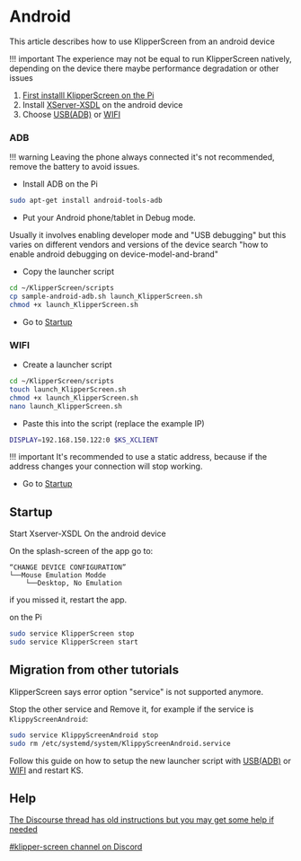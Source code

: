 # Android

This article describes how to use KlipperScreen from an android device

!!! important
    The experience may not be equal to run KlipperScreen natively,
    depending on the device there maybe performance degradation or other issues

1. [First installl KlipperScreen on the Pi](Installation.md)
2. Install [XServer-XSDL](https://play.google.com/store/apps/details?id=x.org.server) on the android device
3. Choose [USB(ADB)](#adb) or [WIFI](#wifi)

### ADB

!!! warning
    Leaving the phone always connected it's not recommended, remove the battery to avoid issues.

* Install ADB on the Pi
```bash
sudo apt-get install android-tools-adb
```
* Put your Android phone/tablet in Debug mode.

Usually it involves enabling developer mode and "USB debugging" but this varies on different vendors and versions of the device
search "how to enable android debugging on device-model-and-brand"

* Copy the launcher script

```bash
cd ~/KlipperScreen/scripts
cp sample-android-adb.sh launch_KlipperScreen.sh
chmod +x launch_KlipperScreen.sh
```

* Go to [Startup](#startup)

### WIFI

* Create a launcher script

```bash
cd ~/KlipperScreen/scripts
touch launch_KlipperScreen.sh
chmod +x launch_KlipperScreen.sh
nano launch_KlipperScreen.sh
```

* Paste this into the script (replace the example IP)
```bash
DISPLAY=192.168.150.122:0 $KS_XCLIENT
```

!!! important
    It's recommended to use a static address, because if the address changes your connection will stop working.

* Go to [Startup](#startup)

## Startup

Start Xserver-XSDL On the android device

On the splash-screen of the app go to:
```
“CHANGE DEVICE CONFIGURATION”
└──Mouse Emulation Modde
    └──Desktop, No Emulation
```
if you missed it, restart the app.

on the Pi
```bash
sudo service KlipperScreen stop
sudo service KlipperScreen start
```

## Migration from other tutorials

KlipperScreen says error option "service" is not supported anymore.

Stop the other service and Remove it, for example if the service is `KlippyScreenAndroid`:

```bash
sudo service KlippyScreenAndroid stop
sudo rm /etc/systemd/system/KlippyScreenAndroid.service
```

Follow this guide on how to setup the new launcher script with [USB(ADB)](#adb) or [WIFI](#wifi) and restart KS.

## Help

[The Discourse thread has old instructions but you may get some help if needed](https://klipper.discourse.group/t/how-to-klipperscreen-on-android-smart-phones/1196)

[#klipper-screen channel on Discord](https://discord.klipper3d.org/)

